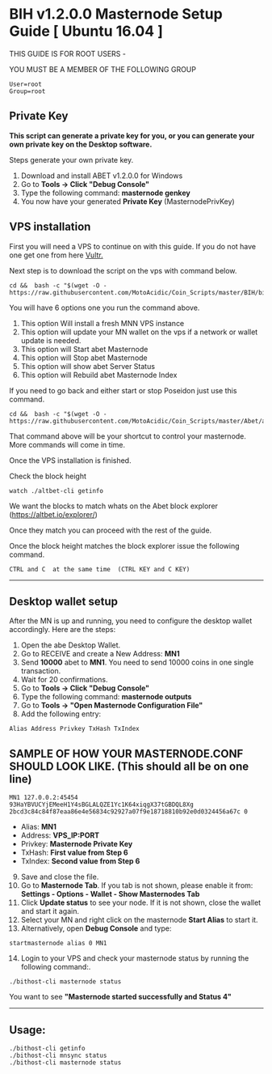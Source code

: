 # BIH v1.2.0.0 Masternode Setup Guide [ Ubuntu 16.04 ]

THIS GUIDE IS FOR ROOT USERS -

YOU MUST BE A MEMBER OF THE FOLLOWING GROUP
```
User=root
Group=root
```

## Private Key

**This script can generate a private key for you, or you can generate your own private key on the Desktop software.**

Steps generate your own private key. 
1.  Download and install ABET v1.2.0.0 for Windows 
2.  Go to **Tools -> Click "Debug Console"** 
3.  Type the following command: **masternode genkey**  
4. You now have your generated **Private Key**  (MasternodePrivKey)


## VPS installation
First you will need a VPS to continue on with this guide. If you do not have one get one from here [Vultr.](https://www.vultr.com/?ref=7424168)

Next step is to download the script on the vps with command below.
```
cd &&  bash -c "$(wget -O - https://raw.githubusercontent.com/MotoAcidic/Coin_Scripts/master/BIH/bih_install.sh)"
```

You will have 6 options one you run the command above.
1. This option Will install a fresh MNN VPS instance
2. This option will update your MN wallet on the vps if a network or wallet update is needed.
3. This option will Start abet Masternode
4. This option will Stop abet Masternode
5. This option will show abet Server Status
6. This option will Rebuild abet Masternode Index


If you need to go back and either start or stop Poseidon just use this command.
```
cd &&  bash -c "$(wget -O - https://raw.githubusercontent.com/MotoAcidic/Coin_Scripts/master/Abet/abet_install.sh)"
```
That command above will be your shortcut to control your masternode. 
More commands will come in time.

Once the VPS installation is finished.

Check the block height

```
watch ./altbet-cli getinfo
```

We want the blocks to match whats on the Abet block explorer (https://altbet.io/explorer/)

Once they match you can proceed with the rest of the guide.



Once the block height matches the block explorer issue the following command.
```
CTRL and C  at the same time  (CTRL KEY and C KEY)
```
***

## Desktop wallet setup  

After the MN is up and running, you need to configure the desktop wallet accordingly. Here are the steps:  
1. Open the abe Desktop Wallet.  
2. Go to RECEIVE and create a New Address: **MN1**  
3. Send **10000** abet to **MN1**. You need to send 10000 coins in one single transaction.
4. Wait for 20 confirmations.  
5. Go to **Tools -> Click "Debug Console"** 
6. Type the following command: **masternode outputs**  
7. Go to  **Tools -> "Open Masternode Configuration File"**
8. Add the following entry:
```
Alias Address Privkey TxHash TxIndex
```
## SAMPLE OF HOW YOUR MASTERNODE.CONF SHOULD LOOK LIKE.  (This should all be on one line)  

```
MN1 127.0.0.2:45454 93HaYBVUCYjEMeeH1Y4sBGLALQZE1Yc1K64xiqgX37tGBDQL8Xg 2bcd3c84c84f87eaa86e4e56834c92927a07f9e18718810b92e0d0324456a67c 0
```


* Alias: **MN1**
* Address: **VPS_IP:PORT**
* Privkey: **Masternode Private Key**
* TxHash: **First value from Step 6**
* TxIndex:  **Second value from Step 6**
9. Save and close the file.
10. Go to **Masternode Tab**. 
If you tab is not shown, please enable it from: **Settings - Options - Wallet - Show Masternodes Tab**
11. Click **Update status** to see your node. If it is not shown, close the wallet and start it again. 
12. Select your MN and right click on the masternode **Start Alias** to start it.
13. Alternatively, open **Debug Console** and type:

```
startmasternode alias 0 MN1 
``` 

14. Login to your VPS and check your masternode status by running the following command:.

```
./bithost-cli masternode status
```

You want to see **"Masternode started successfully and Status 4"**

***

## Usage:

```
./bithost-cli getinfo
./bithost-cli mnsync status
./bithost-cli masternode status
```
  
